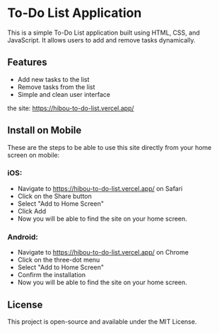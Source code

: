 # To-Do List Application

This is a simple To-Do List application built using HTML, CSS, and JavaScript. It allows users to add and remove tasks dynamically.

## Features

- Add new tasks to the list
- Remove tasks from the list
- Simple and clean user interface

the site: https://hibou-to-do-list.vercel.app/

## Install on Mobile
These are the steps to be able to use this site directly from your home screen on mobile:

### iOS:
- Navigate to https://hibou-to-do-list.vercel.app/ on Safari
- Click on the Share button
- Select "Add to Home Screen"
- Click Add
- Now you will be able to find the site on your home screen.

### Android:
- Navigate to https://hibou-to-do-list.vercel.app/ on Chrome
- Click on the three-dot menu
- Select "Add to Home Screen"
- Confirm the installation
- Now you will be able to find the site on your home screen.

## License

This project is open-source and available under the MIT License.
